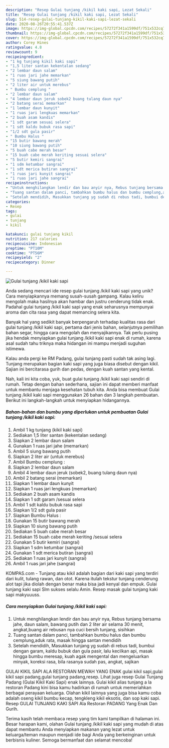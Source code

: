 ```yaml
---
description: "Resep Gulai tunjang /kikil kaki sapi, Lezat Sekali"
title: "Resep Gulai tunjang /kikil kaki sapi, Lezat Sekali"
slug: 514-resep-gulai-tunjang-kikil-kaki-sapi-lezat-sekali
date: 2020-08-26T20:55:41.537Z
image: https://img-global.cpcdn.com/recipes/57272f341a1599df/751x532cq70/gulai-tunjang-kikil-kaki-sapi-foto-resep-utama.jpg
thumbnail: https://img-global.cpcdn.com/recipes/57272f341a1599df/751x532cq70/gulai-tunjang-kikil-kaki-sapi-foto-resep-utama.jpg
cover: https://img-global.cpcdn.com/recipes/57272f341a1599df/751x532cq70/gulai-tunjang-kikil-kaki-sapi-foto-resep-utama.jpg
author: Corey Hines
ratingvalue: 4.8
reviewcount: 9
recipeingredient:
- "1 kg tunjang kikil kaki sapi"
- "1,5 liter santan kekentalan sedang"
- "2 lembar daun salam"
- "1 ruas jari jahe memarkan"
- "5 siung bawang putih"
- "2 liter air untuk merebus"
- " Bumbu cemplung "
- "2 lembar daun salam"
- "4 lembar daun jeruk sobek2 buang tulang daun nya"
- "2 batang serai memarkan"
- "1 lembar daun kunyit"
- "1 ruas jari lengkuas memarkan"
- "2 buah asam kandis"
- "1 sdt garam sesuai selera"
- "1 sdt kaldu bubuk rasa sapi"
- "1/2 sdt gula pasir"
- " Bumbu Halus "
- "15 butir bawang merah"
- "10 siung bawang putih"
- "5 buah cabe merah besar"
- "15 buah cabe merah keriting sesuai selera"
- "5 butir kemiri sangrai"
- "1 sdm ketumbar sangrai"
- "1 sdt merica butiran sangrai"
- "1 ruas jari kunyit sangrai"
- "1 ruas jari jahe sangrai"
recipeinstructions:
- "Untuk menghilangkan lendir dan bau anyir nya, Rebus tunjang bersama jahe, daun salam, bawang putih dan 2 liter air selama 30 menit, angkat,buang air rebusan nya cuci bersih tunjang, sisihkan"
- "Tuang santan dalam panci, tambahkan bumbu halus dan bumbu cemplung,aduk rata, masak hingga santan mendidih"
- "Setelah mendidih, Masukkan tunjang yg sudah di rebus tadi, bumbui dengan garam, kaldu bubuk dan gula pasir, lalu kecilkan api, masak hingga bumbu meresap, kuah agak mengental dan mengeluarkan minyak, koreksi rasa, bila rasanya sudah pas, angkat, sajikan"
categories:
- Resep
tags:
- gulai
- tunjang
- kikil

katakunci: gulai tunjang kikil 
nutrition: 217 calories
recipecuisine: Indonesian
preptime: "PT10M"
cooktime: "PT56M"
recipeyield: "2"
recipecategory: Dinner

---
```



![Gulai tunjang /kikil kaki sapi](https://img-global.cpcdn.com/recipes/57272f341a1599df/751x532cq70/gulai-tunjang-kikil-kaki-sapi-foto-resep-utama.jpg)

Anda sedang mencari ide resep gulai tunjang /kikil kaki sapi yang unik? Cara menyiapkannya memang susah-susah gampang. Kalau keliru mengolah maka hasilnya akan hambar dan justru cenderung tidak enak. Padahal gulai tunjang /kikil kaki sapi yang enak seharusnya mempunyai aroma dan cita rasa yang dapat memancing selera kita.

Banyak hal yang sedikit banyak berpengaruh terhadap kualitas rasa dari gulai tunjang /kikil kaki sapi, pertama dari jenis bahan, selanjutnya pemilihan bahan segar, hingga cara mengolah dan menyajikannya. Tak perlu pusing jika hendak menyiapkan gulai tunjang /kikil kaki sapi enak di rumah, karena asal sudah tahu triknya maka hidangan ini mampu menjadi suguhan istimewa.

Kalau anda pergi ke RM Padang, gulai tunjang pasti sudah tak asing lagi. Tunjang merupakan bagian kaki sapi yang juga biasa disebut dengan kikil. Sajian ini bercitarasa gurih dan pedas, dengan kuah santan yang kental.


Nah, kali ini kita coba, yuk, buat gulai tunjang /kikil kaki sapi sendiri di rumah. Tetap dengan bahan sederhana, sajian ini dapat memberi manfaat untuk membantu menjaga kesehatan tubuh kita. Anda bisa membuat Gulai tunjang /kikil kaki sapi menggunakan 26 bahan dan 3 langkah pembuatan. Berikut ini langkah-langkah untuk menyiapkan hidangannya.

<!--inarticleads1-->

##### Bahan-bahan dan bumbu yang diperlukan untuk pembuatan Gulai tunjang /kikil kaki sapi:

1. Ambil 1 kg tunjang (kikil kaki sapi)
1. Sediakan 1,5 liter santan (kekentalan sedang)
1. Siapkan 2 lembar daun salam
1. Gunakan 1 ruas jari jahe (memarkan)
1. Ambil 5 siung bawang putih
1. Siapkan 2 liter air (untuk merebus)
1. Ambil  Bumbu cemplung :
1. Siapkan 2 lembar daun salam
1. Ambil 4 lembar daun jeruk (sobek2, buang tulang daun nya)
1. Ambil 2 batang serai (memarkan)
1. Siapkan 1 lembar daun kunyit
1. Siapkan 1 ruas jari lengkuas (memarkan)
1. Sediakan 2 buah asam kandis
1. Siapkan 1 sdt garam /sesuai selera
1. Ambil 1 sdt kaldu bubuk rasa sapi
1. Siapkan 1/2 sdt gula pasir
1. Siapkan  Bumbu Halus :
1. Gunakan 15 butir bawang merah
1. Siapkan 10 siung bawang putih
1. Sediakan 5 buah cabe merah besar
1. Sediakan 15 buah cabe merah keriting /sesuai selera
1. Gunakan 5 butir kemiri (sangrai)
1. Siapkan 1 sdm ketumbar (sangrai)
1. Gunakan 1 sdt merica butiran (sangrai)
1. Sediakan 1 ruas jari kunyit (sangrai)
1. Ambil 1 ruas jari jahe (sangrai)


KOMPAS.com - Tunjang atau kikil adalah bagian dari kaki sapi yang terdiri dari kulit, tulang rawan, dan otot. Karena itulah tekstur tunjang cenderung alot tapi jika diolah dengan benar maka bisa jadi kenyal dan empuk. Gulai tunjang kaki sapi Slm sukses selalu Amin. Resep masak gulai tunjang kaki sapi makyuuuss. 

<!--inarticleads2-->

##### Cara menyiapkan Gulai tunjang /kikil kaki sapi:

1. Untuk menghilangkan lendir dan bau anyir nya, Rebus tunjang bersama jahe, daun salam, bawang putih dan 2 liter air selama 30 menit, angkat,buang air rebusan nya cuci bersih tunjang, sisihkan
1. Tuang santan dalam panci, tambahkan bumbu halus dan bumbu cemplung,aduk rata, masak hingga santan mendidih
1. Setelah mendidih, Masukkan tunjang yg sudah di rebus tadi, bumbui dengan garam, kaldu bubuk dan gula pasir, lalu kecilkan api, masak hingga bumbu meresap, kuah agak mengental dan mengeluarkan minyak, koreksi rasa, bila rasanya sudah pas, angkat, sajikan


GULAI KIKIL SAPI ALA RESTORAN MEWAH YANG ENAK gulai kikil sapi,gulai kikil sapi padang,gulai tunjang padang,resep. Lihat juga resep Gulai Tunjang Padang (Gulai Kikil Kaki Sapi) enak lainnya. Gulai kikil alias tunjang a la restoran Padang kini bisa kamu hadirkan di rumah untuk memeriahkan berbagai perayaan keluarga. Olahan kikil lainnya yang juga bisa kamu coba adalah oseng kikil bumbu kecap, tengkleng kikil eksotis, dan sop kaki sapi. Resep GULAI TUNJANG KAKI SAPI Ala Restoran PADANG Yang Enak Dan Gurih. 

Terima kasih telah membaca resep yang tim kami tampilkan di halaman ini. Besar harapan kami, olahan Gulai tunjang /kikil kaki sapi yang mudah di atas dapat membantu Anda menyiapkan makanan yang lezat untuk keluarga/teman maupun menjadi ide bagi Anda yang berkeinginan untuk berbisnis kuliner. Semoga bermanfaat dan selamat mencoba!
